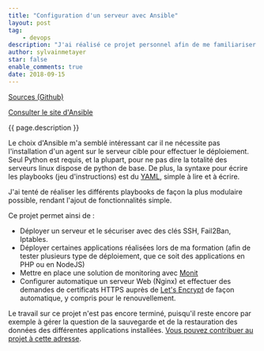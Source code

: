 ```yaml
---
title: "Configuration d'un serveur avec Ansible"
layout: post
tag: 
    - devops
description: "J'ai réalisé ce projet personnel afin de me familiariser avec Ansible et pouvoir récréer un serveur à l'identique sans intervention humaine."
author: sylvainmetayer
star: false
enable_comments: true
date: 2018-09-15
---
```


[Sources (Github)](https://github.com/EPSIBordeaux/ansible-deployment)

[Consulter le site d'Ansible](https://www.ansible.com/)

{{ page.description }}

Le choix d'Ansible m'a semblé intéressant car il ne nécessite pas l'installation d'un agent sur le serveur cible pour effectuer le déploiement. Seul Python est requis, et la plupart, pour ne pas dire la totalité des serveurs linux dispose de python de base. De plus, la syntaxe pour écrire les playbooks (jeu d'instructions) est du [YAML](http://yaml.org/), simple à lire et à écrire.

J'ai tenté de réaliser les différents playbooks de façon la plus modulaire possible, rendant l'ajout de fonctionnalités simple.

Ce projet permet ainsi de :

- Déployer un serveur et le sécuriser avec des clés SSH, Fail2Ban, Iptables.
- Déployer certaines applications réalisées lors de ma formation (afin de tester plusieurs type de déploiement, que ce soit des applications en PHP ou en NodeJS)
- Mettre en place une solution de monitoring avec [Monit](https://mmonit.com/monit/)
- Configurer automatique un serveur Web (Nginx) et effectuer des demandes de certificats HTTPS auprès de [Let's Encrypt](https://letsencrypt.org/) de façon automatique, y compris pour le renouvellement.

Le travail sur ce projet n'est pas encore terminé, puisqu'il reste encore par exemple à gérer la question de la sauvegarde et de la restauration des données des différentes applications installées. [Vous pouvez contribuer au projet à cette adresse](https://github.com/EPSIBordeaux/ansible-deployment/issues).
